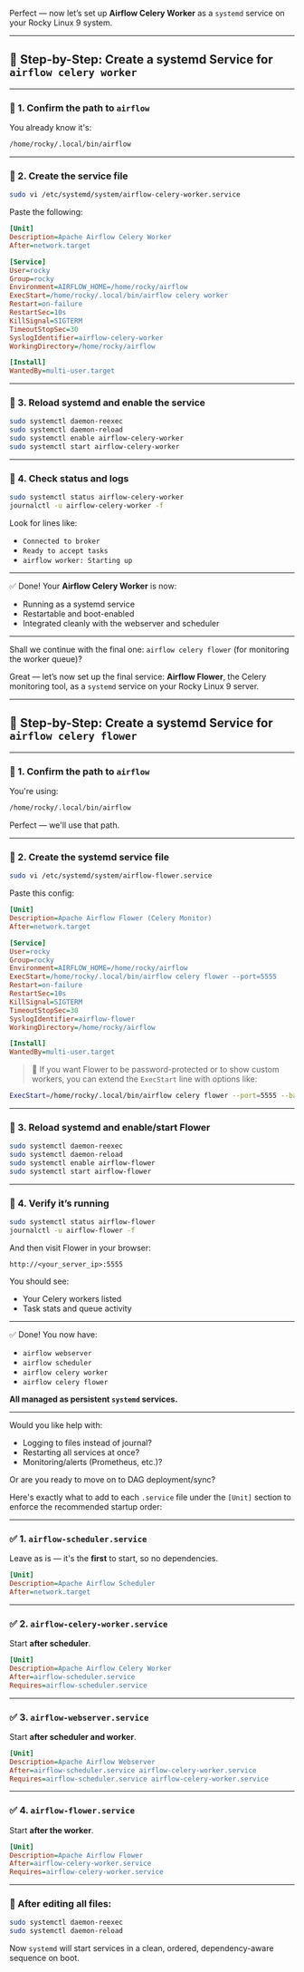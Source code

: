 Perfect — now let’s set up **Airflow Celery Worker** as a `systemd` service on your Rocky Linux 9 system.

---

## 🧾 Step-by-Step: Create a systemd Service for `airflow celery worker`

---

### 🔹 1. Confirm the path to `airflow`

You already know it's:

```bash
/home/rocky/.local/bin/airflow
```

---

### 🔹 2. Create the service file

```bash
sudo vi /etc/systemd/system/airflow-celery-worker.service
```

Paste the following:

```ini
[Unit]
Description=Apache Airflow Celery Worker
After=network.target

[Service]
User=rocky
Group=rocky
Environment=AIRFLOW_HOME=/home/rocky/airflow
ExecStart=/home/rocky/.local/bin/airflow celery worker
Restart=on-failure
RestartSec=10s
KillSignal=SIGTERM
TimeoutStopSec=30
SyslogIdentifier=airflow-celery-worker
WorkingDirectory=/home/rocky/airflow

[Install]
WantedBy=multi-user.target
```

---

### 🔹 3. Reload systemd and enable the service

```bash
sudo systemctl daemon-reexec
sudo systemctl daemon-reload
sudo systemctl enable airflow-celery-worker
sudo systemctl start airflow-celery-worker
```

---

### 🔹 4. Check status and logs

```bash
sudo systemctl status airflow-celery-worker
journalctl -u airflow-celery-worker -f
```

Look for lines like:

* `Connected to broker`
* `Ready to accept tasks`
* `airflow worker: Starting up`

---

✅ Done! Your **Airflow Celery Worker** is now:

* Running as a systemd service
* Restartable and boot-enabled
* Integrated cleanly with the webserver and scheduler

---

Shall we continue with the final one: `airflow celery flower` (for monitoring the worker queue)?



Great — let’s now set up the final service: **Airflow Flower**, the Celery monitoring tool, as a `systemd` service on your Rocky Linux 9 server.

---

## 🧾 Step-by-Step: Create a systemd Service for `airflow celery flower`

---

### 🔹 1. Confirm the path to `airflow`

You're using:

```bash
/home/rocky/.local/bin/airflow
```

Perfect — we'll use that path.

---

### 🔹 2. Create the systemd service file

```bash
sudo vi /etc/systemd/system/airflow-flower.service
```

Paste this config:

```ini
[Unit]
Description=Apache Airflow Flower (Celery Monitor)
After=network.target

[Service]
User=rocky
Group=rocky
Environment=AIRFLOW_HOME=/home/rocky/airflow
ExecStart=/home/rocky/.local/bin/airflow celery flower --port=5555
Restart=on-failure
RestartSec=10s
KillSignal=SIGTERM
TimeoutStopSec=30
SyslogIdentifier=airflow-flower
WorkingDirectory=/home/rocky/airflow

[Install]
WantedBy=multi-user.target
```

> 📝 If you want Flower to be password-protected or to show custom workers, you can extend the `ExecStart` line with options like:

```bash
ExecStart=/home/rocky/.local/bin/airflow celery flower --port=5555 --basic_auth=user:pass
```

---

### 🔹 3. Reload systemd and enable/start Flower

```bash
sudo systemctl daemon-reexec
sudo systemctl daemon-reload
sudo systemctl enable airflow-flower
sudo systemctl start airflow-flower
```

---

### 🔹 4. Verify it’s running

```bash
sudo systemctl status airflow-flower
journalctl -u airflow-flower -f
```

And then visit Flower in your browser:

```
http://<your_server_ip>:5555
```

You should see:

* Your Celery workers listed
* Task stats and queue activity

---

✅ Done! You now have:

* `airflow webserver`
* `airflow scheduler`
* `airflow celery worker`
* `airflow celery flower`

**All managed as persistent `systemd` services.**

---

Would you like help with:

* Logging to files instead of journal?
* Restarting all services at once?
* Monitoring/alerts (Prometheus, etc.)?

Or are you ready to move on to DAG deployment/sync?



Here's exactly what to add to each `.service` file under the `[Unit]` section to enforce the recommended startup order:

---

### ✅ 1. `airflow-scheduler.service`

Leave as is — it's the **first** to start, so no dependencies.

```ini
[Unit]
Description=Apache Airflow Scheduler
After=network.target
```

---

### ✅ 2. `airflow-celery-worker.service`

Start **after scheduler**.

```ini
[Unit]
Description=Apache Airflow Celery Worker
After=airflow-scheduler.service
Requires=airflow-scheduler.service
```

---

### ✅ 3. `airflow-webserver.service`

Start **after scheduler and worker**.

```ini
[Unit]
Description=Apache Airflow Webserver
After=airflow-scheduler.service airflow-celery-worker.service
Requires=airflow-scheduler.service airflow-celery-worker.service
```

---

### ✅ 4. `airflow-flower.service`

Start **after the worker**.

```ini
[Unit]
Description=Apache Airflow Flower
After=airflow-celery-worker.service
Requires=airflow-celery-worker.service
```

---

### 🔄 After editing all files:

```bash
sudo systemctl daemon-reexec
sudo systemctl daemon-reload
```

Now `systemd` will start services in a clean, ordered, dependency-aware sequence on boot.
